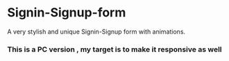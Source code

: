 # Signin-Signup-form
A very stylish and unique Signin-Signup form with animations.
<h3> This is a PC version , my target is to make it responsive as well </h3>
